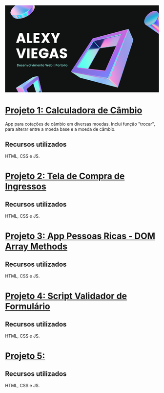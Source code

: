 ![image](https://github.com/a-gva/agva-portfolio-web-development/blob/main/portfolio-agva.png)

# [Projeto 1: Calculadora de Câmbio](https://github.com/a-gva/calculadora-de-cambio)

App para cotações de câmbio em diversas moedas. Inclui função "trocar", para alterar entre a moeda base e a moeda de câmbio.

## Recursos utilizados

HTML, CSS e JS.


# [Projeto 2: Tela de Compra de Ingressos](https://github.com/a-gva/compra-ingressos-cinema)

## Recursos utilizados

HTML, CSS e JS.


# [Projeto 3: App Pessoas Ricas - DOM Array Methods](https://github.com/a-gva/pessoas-ricas-DOM-array-methods)

## Recursos utilizados

HTML, CSS e JS.


# [Projeto 4: Script Validador de Formulário](https://github.com/a-gva/form-validator)

## Recursos utilizados

HTML, CSS e JS.


# [Projeto 5: ](https://github.com/a-gva/video-player-for-web)

## Recursos utilizados

HTML, CSS e JS.
